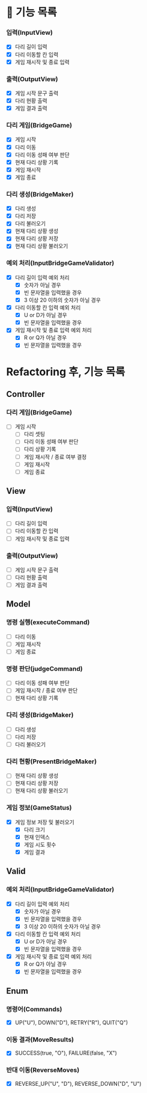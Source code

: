 # 📑 기능 목록

### 입력(InputView)
- [x] 다리 길이 입력
- [x] 다리 이동할 칸 입력
- [x] 게임 재시작 및 종료 입력

### 출력(OutputView)
- [x] 게임 시작 문구 출력
- [x] 다리 현황 출력
- [x] 게임 결과 출력

### 다리 게임(BridgeGame)
- [x] 게임 시작
- [x] 다리 이동
- [x] 다리 이동 성패 여부 판단
- [x] 현재 다리 상황 기록
- [x] 게임 재시작
- [x] 게임 종료

### 다리 생성(BridgeMaker)
- [x] 다리 생성
- [x] 다리 저장
- [x] 다리 불러오기
- [x] 현재 다리 상황 생성
- [x] 현재 다리 상황 저장
- [x] 현재 다리 상황 불러오기

### 예외 처리(InputBridgeGameValidator)
- [x] 다리 길이 입력 예외 처리
  - [x] 숫자가 아닐 경우
  - [x] 빈 문자열을 입력했을 경우
  - [x] 3 이상 20 이하의 숫자가 아닐 경우
- [x] 다리 이동할 칸 입력 예외 처리
  - [x] U or D가 아닐 경우
  - [x] 빈 문자열을 입력했을 경우
- [x] 게임 재시작 및 종료 입력 예외 처리
  - [x] R or Q가 아닐 경우
  - [x] 빈 문자열을 입력했을 경우

# Refactoring 후, 기능 목록

## Controller

### 다리 게임(BridgeGame)
- [ ] 게임 시작
  - [ ] 다리 셋팅
  - [ ] 다리 이동 성패 여부 판단
  - [ ] 다리 상황 기록
  - [ ] 게임 재시작 / 종료 여부 결정
  - [ ] 게임 재시작
  - [ ] 게임 종료

## View

### 입력(InputView)
- [ ] 다리 길이 입력
- [ ] 다리 이동할 칸 입력
- [ ] 게임 재시작 및 종료 입력

### 출력(OutputView)
- [ ] 게임 시작 문구 출력
- [ ] 다리 현황 출력
- [ ] 게임 결과 출력

## Model

### 명령 실행(executeCommand)
- [ ] 다리 이동
- [ ] 게임 재시작
- [ ] 게임 종료

### 명령 판단(judgeCommand)
- [ ] 다리 이동 성패 여부 판단
- [ ] 게임 재시작 / 종료 여부 판단
- [ ] 현재 다리 상황 기록

### 다리 생성(BridgeMaker)
- [ ] 다리 생성
- [ ] 다리 저장
- [ ] 다리 불러오기

### 다리 현황(PresentBridgeMaker)
- [ ] 현재 다리 상황 생성
- [ ] 현재 다리 상황 저장
- [ ] 현재 다리 상황 불러오기

### 게임 정보(GameStatus)
- [x] 게임 정보 저장 및 불러오기
  - [x] 다리 크기
  - [x] 현재 인덱스
  - [x] 게임 시도 횟수
  - [x] 게임 결과

## Valid

### 예외 처리(InputBridgeGameValidator)
- [x] 다리 길이 입력 예외 처리
  - [x] 숫자가 아닐 경우
  - [x] 빈 문자열을 입력했을 경우
  - [x] 3 이상 20 이하의 숫자가 아닐 경우
- [x] 다리 이동할 칸 입력 예외 처리
  - [x] U or D가 아닐 경우
  - [x] 빈 문자열을 입력했을 경우
- [x] 게임 재시작 및 종료 입력 예외 처리
  - [x] R or Q가 아닐 경우
  - [x] 빈 문자열을 입력했을 경우

## Enum

### 명령어(Commands)
- [x] UP("U"), DOWN("D"), RETRY("R"), QUIT("Q")

### 이동 결과(MoveResults)
- [x] SUCCESS(true, "O"), FAILURE(false, "X")

### 반대 이동(ReverseMoves)
- [x] REVERSE_UP("U", "D"), REVERSE_DOWN("D", "U")